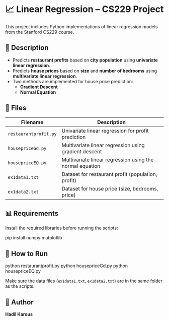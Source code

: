 # 📈 Linear Regression – CS229 Project

This project includes Python implementations of linear regression models from the Stanford CS229 course.

## 🚀 Description

- Predicts **restaurant profits** based on **city population** using **univariate linear regression**.
- Predicts **house prices** based on **size** and **number of bedrooms** using **multivariate linear regression**.
- Two methods are implemented for house price prediction:
  - **Gradient Descent**
  - **Normal Equation**

## 📁 Files

| Filename           | Description                              |
|--------------------|------------------------------------------|
| `restaurantprofit.py` | Univariate linear regression for profit prediction |
| `housepriceGd.py`     | Multivariate linear regression using gradient descent |
| `housepriceEQ.py`     | Multivariate linear regression using the normal equation |
| `ex1data1.txt`        | Dataset for restaurant profit (population, profit) |
| `ex1data2.txt`        | Dataset for house price (size, bedrooms, price)     |

## 📊 Requirements

Install the required libraries before running the scripts:


pip install numpy matplotlib


## 🧪 How to Run
python restaurantprofit.py
python housepriceGd.py
python housepriceEQ.py


Make sure the data files (`ex1data1.txt`, `ex1data2.txt`) are in the same folder as the scripts.

## 👤 Author

**Hadil Karous**

